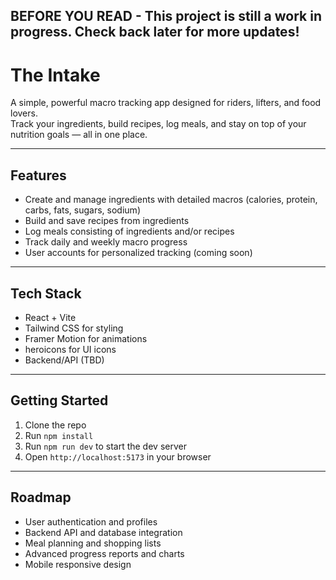 ## BEFORE YOU READ - This project is still a work in progress.  Check back later for more updates!

# The Intake

A simple, powerful macro tracking app designed for riders, lifters, and food lovers.  
Track your ingredients, build recipes, log meals, and stay on top of your nutrition goals — all in one place.

---

## Features

- Create and manage ingredients with detailed macros (calories, protein, carbs, fats, sugars, sodium)  
- Build and save recipes from ingredients  
- Log meals consisting of ingredients and/or recipes  
- Track daily and weekly macro progress  
- User accounts for personalized tracking (coming soon)  

---

## Tech Stack

- React + Vite  
- Tailwind CSS for styling  
- Framer Motion for animations  
- heroicons for UI icons  
- Backend/API (TBD)  

---

## Getting Started

1. Clone the repo  
2. Run `npm install`  
3. Run `npm run dev` to start the dev server  
4. Open `http://localhost:5173` in your browser  

---

## Roadmap

- User authentication and profiles  
- Backend API and database integration  
- Meal planning and shopping lists  
- Advanced progress reports and charts  
- Mobile responsive design  

